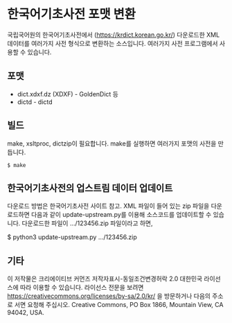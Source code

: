# 한국어기초사전 포맷 변환

국립국어원의 한국어기초사전에서 (https://krdict.korean.go.kr/) 다운로드한 XML
데이터를 여러가지 사전 형식으로 변환하는 소스입니다. 여러가지 사전
프로그램에서 사용할 수 있습니다.

## 포맷

* dict.xdxf.dz (XDXF) - GoldenDict 등
* dictd - dictd

## 빌드

make, xsltproc, dictzip이 필요합니다. make를 실행하면 여러가지 포맷의 사전을
만듭니다.

```
$ make
```

## 한국어기초사전의 업스트림 데이터 업데이트

다운로드 방법은 한국어기초사전 사이트 참고. XML 파일이 들어 있는 zip 파일을
다운로드하면 다음과 같이 update-upstream.py를 이용해 소스코드를 업데이트할 수
있습니다. 다운로드한 파일이 .../123456.zip 파일이라고 하면,

$ python3 update-upstream.py .../123456.zip

## 기타

이 저작물은 크리에이티브 커먼즈 저작자표시-동일조건변경허락 2.0 대한민국
라이선스에 따라 이용할 수 있습니다. 라이선스 전문을 보려면
https://creativecommons.org/licenses/by-sa/2.0/kr/ 을 방문하거나 다음의 주소로
서면 요청해 주십시오. Creative Commons, PO Box 1866, Mountain View, CA 94042,
USA.
